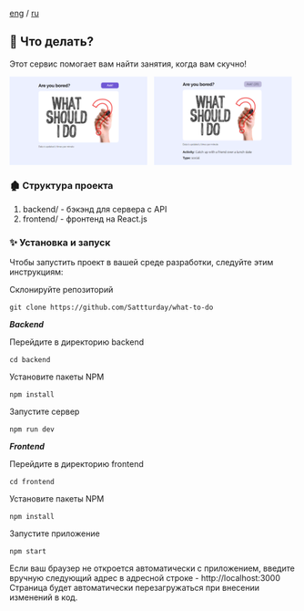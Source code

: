 [eng](https://github.com/Sattturday/what-to-do/blob/main/README.md) / [ru](https://github.com/Sattturday/what-to-do/blob/main/README_ru.md)<br>

## 🧩 Что делать?

Этот сервис помогает вам найти занятия, когда вам скучно!

<div>
  <img src="https://github.com/Sattturday/Sattturday/blob/main/what-start.png" alt="demo" width="48%" >
  &nbsp;
  <img src="https://github.com/Sattturday/Sattturday/blob/main/what-end.png" alt="demo" width="48%">
<div>
   
### 🏚️ Структура проекта

1. backend/ - бэкэнд для сервера с API
2. frontend/ - фронтенд на React.js

### ✨ Установка и запуск

Чтобы запустить проект в вашей среде разработки, следуйте этим инструкциям:

Склонируйте репозиторий

```
git clone https://github.com/Sattturday/what-to-do
```

**_Backend_**

Перейдите в директорию backend

```
cd backend
```

Установите пакеты NPM

```
npm install
```

Запустите сервер

```
npm run dev
```

**_Frontend_**

Перейдите в директорию frontend

```
cd frontend
```

Установите пакеты NPM

```
npm install
```

Запустите приложение

```
npm start
```

Если ваш браузер не откроется автоматически с приложением, введите вручную следующий адрес в адресной строке - http://localhost:3000
Страница будет автоматически перезагружаться при внесении изменений в код.
